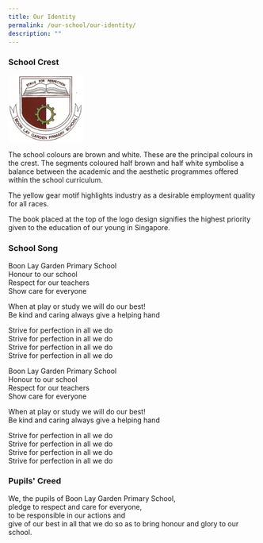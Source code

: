 ```yaml
---
title: Our Identity
permalink: /our-school/our-identity/
description: ""
---
```

### School Crest

<img src="/images/crest.gif" 
     style="width:30%">

The school colours are brown and white. These are the principal colours in the crest. The segments coloured half brown and half white symbolise a balance between the academic and the aesthetic programmes offered within the school curriculum.

The yellow gear motif highlights industry as a desirable employment quality for all races.

The book placed at the top of the logo design signifies the highest priority given to the education of our young in Singapore.

### School Song

Boon Lay Garden Primary School <br>
Honour to our school <br>
Respect for our teachers <br>
Show care for everyone

When at play or study we will do our best! <br>
Be kind and caring always give a helping hand

Strive for perfection in all we do <br>
Strive for perfection in all we do <br>
Strive for perfection in all we do <br>
Strive for perfection in all we do

Boon Lay Garden Primary School <br>
Honour to our school <br>
Respect for our teachers <br>
Show care for everyone

When at play or study we will do our best! <br>
Be kind and caring always give a helping hand

Strive for perfection in all we do <br>
Strive for perfection in all we do <br>
Strive for perfection in all we do <br>
Strive for perfection in all we do

### Pupils' Creed

We, the pupils of Boon Lay Garden Primary School, <br>
pledge to respect and care for everyone, <br>
to be responsible in our actions and <br>
give of our best in all that we do so as to bring honour and glory to our school.